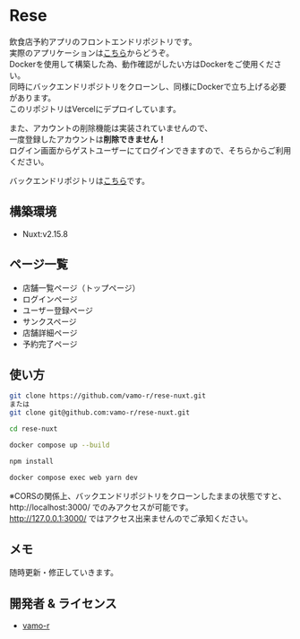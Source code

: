 # Rese
飲食店予約アプリのフロントエンドリポジトリです。  
実際のアプリケーションは[こちら](https://rese.vercel.app/)からどうぞ。  
Dockerを使用して構築した為、動作確認がしたい方はDockerをご使用ください。  
同時にバックエンドリポジトリをクローンし、同様にDockerで立ち上げる必要があります。  
このリポジトリはVercelにデプロイしています。  
  
また、アカウントの削除機能は実装されていませんので、  
一度登録したアカウントは**削除できません！**  
ログイン画面からゲストユーザーにてログインできますので、そちらからご利用ください。  
  
バックエンドリポジトリは[こちら](https://github.com/vamo-r/rese-laravel)です。

## 構築環境
* Nuxt:v2.15.8

## ページ一覧
* 店舗一覧ページ（トップページ）
* ログインページ
* ユーザー登録ページ
* サンクスページ
* 店舗詳細ページ
* 予約完了ページ

## 使い方

```bash
git clone https://github.com/vamo-r/rese-nuxt.git
または
git clone git@github.com:vamo-r/rese-nuxt.git
```
```bash
cd rese-nuxt
```
```bash
docker compose up --build
```
```bash
npm install
```
```bash
docker compose exec web yarn dev
```
※CORSの関係上、バックエンドリポジトリをクローンしたままの状態ですと、  
http://localhost:3000/ でのみアクセスが可能です。  
http://127.0.0.1:3000/ ではアクセス出来ませんのでご承知ください。

## メモ
随時更新・修正していきます。

## 開発者 & ライセンス
* [vamo-r](https://twitter.com/vamo__r)
